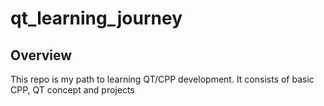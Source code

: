# qt_learning_journey
## Overview
This repo is my path to learning QT/CPP development. It consists of basic CPP, QT concept and projects

